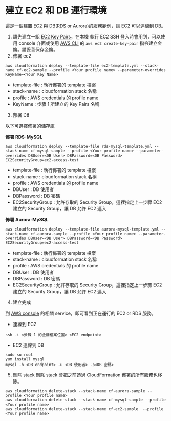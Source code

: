 # 建立 EC2 和 DB 運行環境

這是一個建置 EC2 與 DB(RDS or Aurora)的服務範例，讓 EC2 可以連線到 DB。

1. 請先建立一組 [EC2 Key Pairs](https://docs.aws.amazon.com/AWSEC2/latest/UserGuide/ec2-key-pairs.html)，在本機 執行 EC2 SSH 登入時會用到，可以使用 console 介面或使用 [AWS CLI](https://docs.aws.amazon.com/cli/latest/reference/ec2/create-key-pair.html) 的 `aws ec2 create-key-pair` 指令建立金鑰。請妥善保存金鑰。
2. 佈署 ec2
```
aws cloudformation deploy --template-file ec2-template.yml --stack-name cf-ec2-sample --profile <Your profile name> --parameter-overrides KeyName=<Your Key Name>
```
- template-file : 執行佈署的 template 檔案
- stack-name : cloudformation stack 名稱
- profile : AWS credentials 的 profile name
- KeyName : 步驟 1 所建立的 Key Pairs 名稱

3. 部署 DB

以下可選襗佈署的儲存庫

**佈署 RDS-MySQL**

```
aws cloudformation deploy --template-file rds-mysql-template.yml --stack-name cf-mysql-sample --profile <Your profile name> --parameter-overrides DBUser=<DB User> DBPassword=<DB Password> EC2SecurityGroup=ec2-access-test
```

- template-file : 執行佈署的 template 檔案
- stack-name : cloudformation stack 名稱
- profile : AWS credentials 的 profile name
- DBUser : DB 使用者
- DBPassword : DB 密碼
- EC2SecurityGroup : 允許存取的 Security Group，這裡指定上一步驟 EC2 建立的 Security Group，讓 DB 允許 EC2 連入


**佈署 Aurora-MySQL**

```
aws cloudformation deploy --template-file aurora-mysql-template.yml --stack-name cf-aurora-sample --profile <Your profile name> --parameter-overrides DBUser=<DB User> DBPassword=<DB Password> EC2SecurityGroup=ec2-access-test
```

- template-file : 執行佈署的 template 檔案
- stack-name : cloudformation stack 名稱
- profile : AWS credentials 的 profile name
- DBUser : DB 使用者
- DBPassword : DB 密碼
- EC2SecurityGroup : 允許存取的 Security Group，這裡指定上一步驟 EC2 建立的 Security Group，讓 DB 允許 EC2 連入


4. 建立完成

到 [AWS console](https://console.aws.amazon.com) 的相關 service，即可看到正在運行的 EC2 or RDS 服務。

- 連線到 EC2

```
ssh -i <步驟 1 的金鑰檔案位置> <EC2 endpoint>
```

- EC2 連線到 DB
```
sudo su root
yum install mysql
mysql -h <DB endpoint> -u <DB 使用者> -p<DB 密碼>
```

5. 刪除 stack
刪除 stack 會把之前透過 CloudFormation 佈署的所有服務也移除。

```
aws cloudformation delete-stack --stack-name cf-aurora-sample --profile <Your profile name>
aws cloudformation delete-stack --stack-name cf-mysql-sample --profile <Your profile name>
aws cloudformation delete-stack --stack-name cf-ec2-sample  --profile <Your profile name>
```

